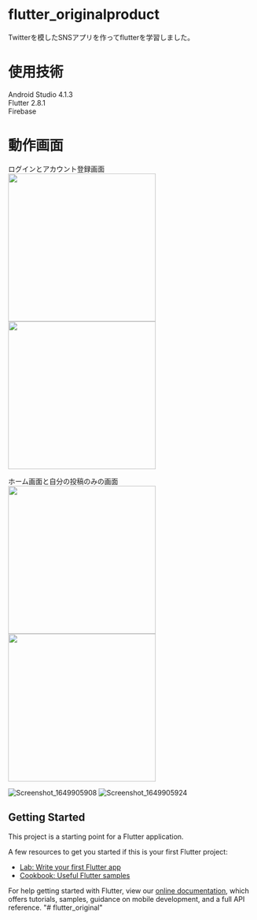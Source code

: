 # flutter_originalproduct

Twitterを模したSNSアプリを作ってflutterを学習しました。

# 使用技術

Android Studio 4.1.3  
Flutter 2.8.1  
Firebase  

# 動作画面
ログインとアカウント登録画面  
<img src="https://user-images.githubusercontent.com/94834948/163307201-b42f95e8-fb1c-445b-bb19-7251462b1ad1.png" width="300">
<img src="https://user-images.githubusercontent.com/94834948/163307203-255050c2-ea7b-4ab7-b453-857652e6647a.png" width="300">

ホーム画面と自分の投稿のみの画面  
<img src="https://user-images.githubusercontent.com/94834948/163307205-85b44f1b-ad37-4a82-9753-db1be4cc1623.png" width="300">
<img src="https://user-images.githubusercontent.com/94834948/163307206-2a5930cb-27f8-4716-a56a-1e834d0b116e.png" width="300">


![Screenshot_1649905908](https://user-images.githubusercontent.com/94834948/163307209-4c10242e-14bd-44e9-8ce3-ae37bc06ff91.png)
![Screenshot_1649905924](https://user-images.githubusercontent.com/94834948/163307210-7ac411f5-f72c-4da7-8d02-7ea2d6b9eadd.png)


## Getting Started

This project is a starting point for a Flutter application.

A few resources to get you started if this is your first Flutter project:

- [Lab: Write your first Flutter app](https://flutter.dev/docs/get-started/codelab)
- [Cookbook: Useful Flutter samples](https://flutter.dev/docs/cookbook)

For help getting started with Flutter, view our
[online documentation](https://flutter.dev/docs), which offers tutorials,
samples, guidance on mobile development, and a full API reference.
"# flutter_original" 
